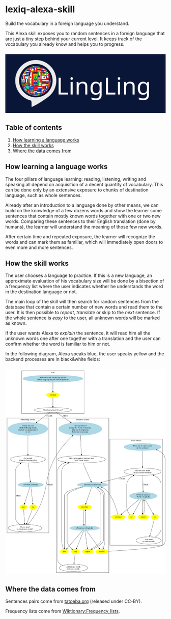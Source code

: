 # lexiq-alexa-skill

Build the vocabulary in a foreign language you understand.

This Alexa skill exposes you to random sentences in a foreign language that
are just a tiny step behind your current level. It keeps track of the
vocabulary you already know and helps you to progress.

<h3 align="center">
    <img src="https://raw.githubusercontent.com/bahrmichael/innohacks2017/master/lingling.svg?sanitize=true">
</h3>

## Table of contents
1. [How learning a language works](#language)
2. [How the skill works](#skill)
3. [Where the data comes from](#data)

## How learning a language works<a name="language"></a>

The four pillars of language learning: reading, listening, writing and
speaking all depend on acquisition of a decent quantity of vocabulary. This
can be done only by an extensive exposure to chunks of destination language,
such as whole sentences.

Already after an introduction to a language done by other means, we can build
on the knowledge of a few dozens words and show the learner some sentences
that contain mostly known words together with one or two new words. Comparing
these sentences to their English translation (done by humans), the learner
will understand the meaning of those few new words.

After certain time and repeated exposure, the learner will recognize the words
and can mark them as familiar, which will immediately open doors to even more
and more sentences.

## How the skill works<a name="skill"></a>

The user chooses a language to practice. If this is a new language, an
approximate evaluation of his vocabulary size will be done by a bisection of
a frequency list where the user indicates whether he understands the word in
the destination language or not.

The main loop of the skill will then search for random sentences from the
database that contain a certain number of new words and read them to the user.
It is then possible to _repeat_, _translate_ or skip to the _next_ sentence.
If the whole sentence is _easy_ to the user, all unknown words will be marked
as known.

If the user wants Alexa to _explain_ the sentence, it will read him all the
unknown words one after one together with a translation and the user can
confirm whether the word is familiar to him or not.

In the following diagram, Alexa speaks blue, the user speaks yellow and the
backend processes are in black&white fields:

<h3 align="center">
    <img src="https://raw.githubusercontent.com/bahrmichael/innohacks2017/master/diagram.dot.svg?sanitize=true">
</h3>

## Where the data comes from<a name="data"></a>

Sentences pairs come from [tatoeba.org](https://tatoeba.org/eng/downloads)
(released under CC-BY).

Frequency lists come from
[Wiktionary:Frequency\_lists](https://en.wiktionary.org/wiki/Wiktionary:Frequency_lists).
